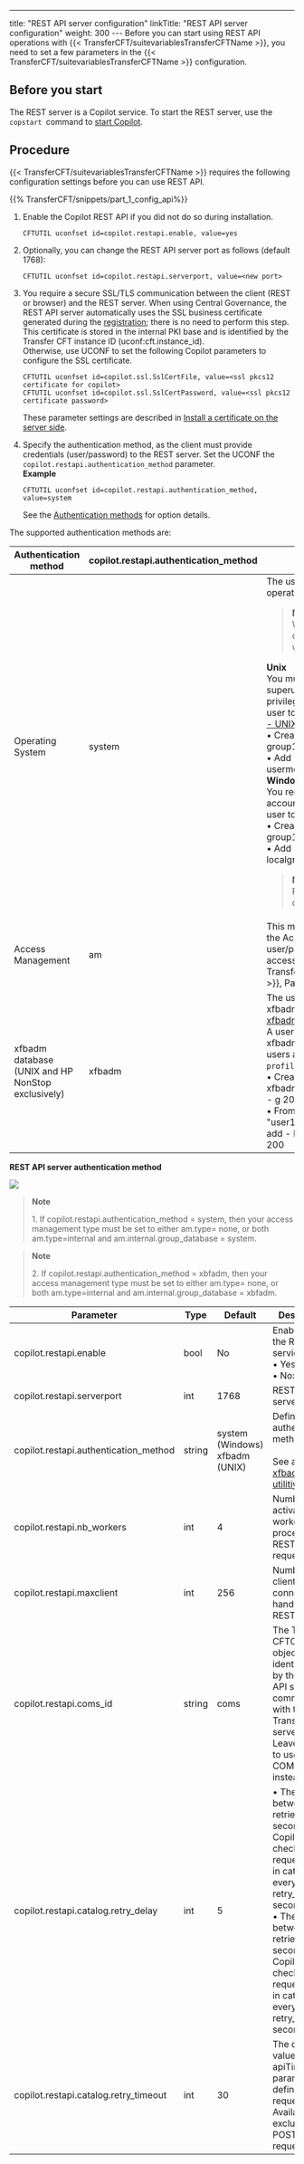 ---
title: "REST API server configuration"
linkTitle: "REST API server configuration"
weight: 300
--- Before you can start using REST API operations with {{< TransferCFT/suitevariablesTransferCFTName  >}}, you need to set a few parameters in the {{< TransferCFT/suitevariablesTransferCFTName  >}} configuration.

## Before you start

The REST server is a Copilot service. To start the REST server, use the `copstart `command to [start Copilot](../../../../admin_intro/manage_copilot).

## Procedure

{{< TransferCFT/suitevariablesTransferCFTName  >}} requires the following configuration settings before you can use REST API.

{{% TransferCFT/snippets/part_1_config_api%}}

1. Enable the Copilot REST API if you did not do so during installation.  
    ```
    CFTUTIL uconfset id=copilot.restapi.enable, value=yes
    ```

1. Optionally, you can change the REST API server port as follows (default 1768):  
    ```
    CFTUTIL uconfset id=copilot.restapi.serverport, value=<new port>
    ```

1. You require a secure SSL/TLS communication between the client (REST or browser) and the REST server. When using Central Governance, the REST API server automatically uses the SSL business certificate generated during the [registration](../../../../governance_services_intro/cg_register_overview); there is no need to perform this step. This certificate is stored in the internal PKI base and is identified by the Transfer CFT instance ID (uconf:cft.instance_id).  
    Otherwise, use UCONF to set the following Copilot parameters to configure the SSL certificate.  
    ```
    CFTUTIL uconfset id=copilot.ssl.SslCertFile, value=<ssl pkcs12 certificate for copilot>
    CFTUTIL uconfset id=copilot.ssl.SslCertPassword, value=<ssl pkcs12 certificate password>
    ```

    These parameter settings are described in [Install a certificate on the server side](../../../../admin_intro/manage_copilot#Install).  

1. Specify the authentication method, as the client must provide credentials (user/password) to the REST server. Set the UCONF the `copilot.restapi.authentication_method` parameter.  
    ****Example****  
    ```
    CFTUTIL uconfset id=copilot.restapi.authentication_method, value=system
    ```

    See the [Authentication methods](../../../../c_intro_userinterfaces/web_copilot_ui#Authentication_methods) for option details.

The supported authentication methods are:

| Authentication method  | copilot.restapi.authentication_method  | Details  |
| --- | --- | --- |
| Operating System  | system  | The user/password is checked against the operating system.<br/> <blockquote> **Note**<br/> We strongly recommend that you set copilot.misc.createprocessasuser=yes when using the system option.<br/> </blockquote> **Unix**<br/> You must use <code>cftsu </code>to create users as a superuser is required (sudo or root privilege) to create a group and assign a user to a group. Refer to [Using system users - UNIX](../../../../cft_intro_install/unix_install_start_here/run_first_time_ux/run_first_time_ux/t_adding_system_user_unix) for details.<br/> • Create a group "group1": groupadd group1<br/> • Add user "user1" to group "group1": usermod - a - G group1 user1<br/> **Windows**<br/> You require a superuser (administrative user account) to create a group and assign a user to a group.<br/> • Create a group "group1": net localgroup group1 /add<br/> • Add user "user1" to group "group1": net localgroup group1 user1 /add<br/> <blockquote> **Note**<br/> For a user belonging to a domain, use: domain\user1 instead of user1<br/> </blockquote>  |
| Access Management  | am  | This methods uses an indirection towards the Access Management system. The user/password is checked by the configured access management system: {{< TransferCFT/suitevariablesFlowManager  >}}, PassPort AM, or internal AM. |
| xfbadm database<br/> (UNIX and HP NonStop exclusively) | xfbadm  | The user/password is checked using the xfbadm base (see the [xfbadmusr and xfbadmgrp utilities](../../../../cft_intro_install/unix_install_start_here/run_first_time_ux/use_cft_utilities)).<br/> A user that can execute xfbadmusr/xfbadmgrp utilities can create users and groups after executing the <code>profile </code>from the runtime directory.<br/> • Create a group "group1" with gid=200: xfbadmgrp add - G group1 - p group1_pw - g 200<br/> • From the user prompt, to add a user "user1" to group "group1"enter: xfbadmusr add - l user1 - p user1_pw - u AUTO - g 200 |

********<span id="REST"></span>REST API server authentication method********

********![](/Images/TransferCFT/authentication_copilot_server.png)********

> **Note**
>
> 1\. If copilot.restapi.authentication_method = system, then your access management type must be set to either am.type= none, or both am.type=internal and am.internal.group_database = system.

> **Note**
>
> 2\. If copilot.restapi.authentication_method = xbfadm, then your access management type must be set to either am.type= none, or both am.type=internal and am.internal.group_database = xbfadm.

| Parameter  | Type  | Default  | Description  |
| --- | --- | --- | --- |
| copilot.restapi.enable  | bool  | No  | Enable/disable the REST API service:<br/> • Yes: enable<br/> • No: disable |
| copilot.restapi.serverport  | int  | 1768  | REST API server port. |
| copilot.restapi.authentication_method  | string  | system (Windows)<br/> xfbadm (UNIX) | Defines authentication method.<br/> <br/> See also, [xfbadmusr utilitiy.](../../../../cft_intro_install/unix_install_start_here/run_first_time_ux/use_cft_utilities#xfbadmusr1) |
| copilot.restapi.nb_workers  | int  | 4  | Number of activated workers that process the REST API requests.  |
| copilot.restapi.maxclient  | int  | 256  | Number of client connections handled per REST worker.  |
| copilot.restapi.coms_id  | string  | coms  | The TCPIP CFTCOM object identifier used by the REST API server to communicate with the Transfer CFT server.<br/> Leave empty to use the COM file instead. |
| copilot.restapi.catalog.retry_delay  | int  | 5  |  • The delay between retries in seconds. The Copilot server checks the request status in catalog every retry_delay seconds.<br/> • The delay between retries in seconds. The Copilot server checks the request status in catalog every retry_delay seconds. |
| copilot.restapi.catalog.retry_timeout  | int  | 30  | The default value of the apiTimeout parameter as defined in the request URL.<br/> Available exclusively for POST requests. |

